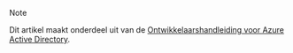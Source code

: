 > [!NOTE]
> Dit artikel maakt onderdeel uit van de [Ontwikkelaarshandleiding voor Azure Active Directory](../articles/active-directory/develop/active-directory-developers-guide.md).
>
>


<!--HONumber=Feb17_HO2-->


